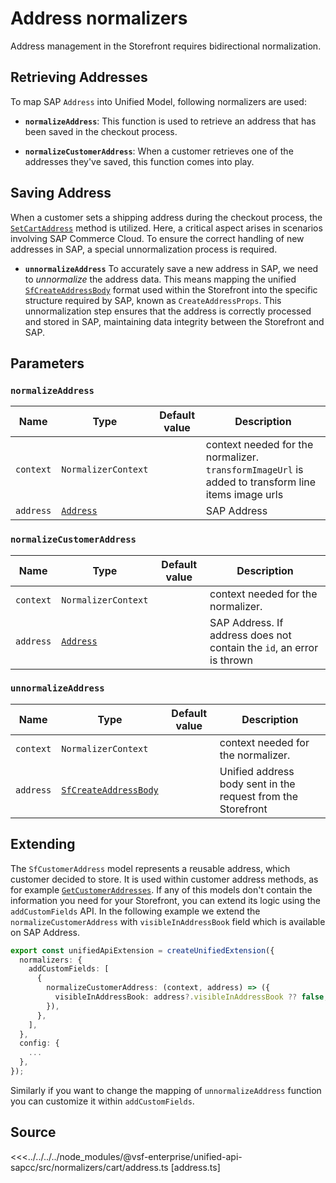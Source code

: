 # Address normalizers

Address management in the Storefront requires bidirectional normalization.

## Retrieving Addresses

To map SAP `Address` into Unified Model, following normalizers are used:

- **`normalizeAddress`**: This function is used to retrieve an address that has been saved in the checkout process.

- **`normalizeCustomerAddress`**: When a customer retrieves one of the addresses they've saved, this function comes into play.

## Saving Address

When a customer sets a shipping address during the checkout process, the [`SetCartAddress`](/unified-data-layer/unified-methods/checkout#setcartaddress) method is utilized. Here, a critical aspect arises in scenarios involving SAP Commerce Cloud. To ensure the correct handling of new addresses in SAP, a special unnormalization process is required.

- **`unnormalizeAddress`** To accurately save a new address in SAP, we need to _unnormalize_ the address data. This means mapping the unified [`SfCreateAddressBody`](/unified-data-layer/unified-data-model#sfcreateaddressbody) format used within the Storefront into the specific structure required by SAP, known as `CreateAddressProps`. This unnormalization step ensures that the address is correctly processed and stored in SAP, maintaining data integrity between the Storefront and SAP.

## Parameters

### `normalizeAddress`

| Name      | Type                                                                                               | Default value | Description |
| --------- | -------------------------------------------------------------------------------------------------- | ------------- | ----------- |
| `context` | `NormalizerContext`                                                                          |               | context needed for the normalizer. `transformImageUrl` is added to transform line items image urls |
| `address` | [`Address`](https://docs.alokai.com/sapcc/reference/api/sap-commerce-webservices-sdk.address.html) |               | SAP Address |

### `normalizeCustomerAddress`

| Name      | Type                                                                                               | Default value | Description                                                           |
| --------- | -------------------------------------------------------------------------------------------------- | ------------- | --------------------------------------------------------------------- |
| `context` | `NormalizerContext`                                                                          |               | context needed for the normalizer.                                                                |
| `address` | [`Address`](https://docs.alokai.com/sapcc/reference/api/sap-commerce-webservices-sdk.address.html) |               | SAP Address. If address does not contain the `id`, an error is thrown |

### `unnormalizeAddress`

| Name      | Type                                                                                     | Default value | Description                                                  |
| --------- | ---------------------------------------------------------------------------------------- | ------------- | ------------------------------------------------------------ |
| `context` | `NormalizerContext`                                                                          |               | context needed for the normalizer.                                                                |
| `address` | [`SfCreateAddressBody`](/unified-data-layer/unified-data-model#sfcreateaddressbody) |               | Unified address body sent in the request from the Storefront |

## Extending

The `SfCustomerAddress` model represents a reusable address, which customer decided to store. It is used within customer address methods, as for example [`GetCustomerAddresses`](/unified-data-layer/unified-methods/customer#getcustomeraddresses). If any of this models don't contain the information you need for your Storefront, you can extend its logic using the `addCustomFields` API. In the following example we extend the `normalizeCustomerAddress` with `visibleInAddressBook` field which is available on SAP Address.

```ts
export const unifiedApiExtension = createUnifiedExtension({
  normalizers: {
    addCustomFields: [
      {
        normalizeCustomerAddress: (context, address) => ({
          visibleInAddressBook: address?.visibleInAddressBook ?? false,
        }),
      },
    ],
  },
  config: {
    ...
  },
});
```

Similarly if you want to change the mapping of `unnormalizeAddress` function you can customize it within `addCustomFields`.

## Source

<<<../../../../node_modules/@vsf-enterprise/unified-api-sapcc/src/normalizers/cart/address.ts [address.ts]
